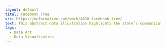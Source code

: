 ```yaml
---
layout: default
titel: Facebook Tree
src: https://onformative.com/work/4010-facebook-tree/
text: This abstract data illustration highlights the store’s communication by visualizing the interaction of users online.
tags:
  - Data Art
  - Data Visualization
---
```

